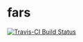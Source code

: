 # fars

[![Travis-CI Build Status](https://travis-ci.org/axelbudde/fars.svg?branch=master)](https://travis-ci.org/axelbudde/fars)
